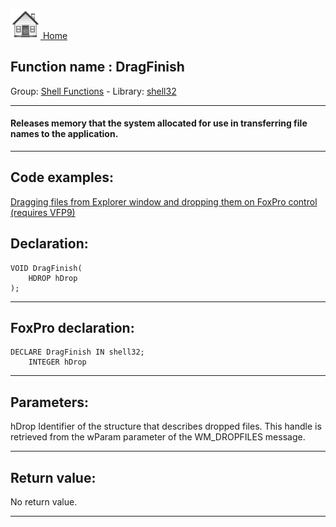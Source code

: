 [<img src="../../images/home.png"> Home ](https://github.com/VFPX/Win32API)  

## Function name : DragFinish
Group: [Shell Functions](../../functions_group.md#Shell_Functions)  -  Library: [shell32](../../libraries.md#shell32)  
***  


#### Releases memory that the system allocated for use in transferring file names to the application.
***  


## Code examples:
[Dragging files from Explorer window and dropping them on FoxPro control (requires VFP9)](../../samples/sample_323.md)  

## Declaration:
```foxpro  
VOID DragFinish(
	HDROP hDrop
);  
```  
***  


## FoxPro declaration:
```foxpro  
DECLARE DragFinish IN shell32;
	INTEGER hDrop  
```  
***  


## Parameters:
hDrop
Identifier of the structure that describes dropped files. This handle is retrieved from the wParam parameter of the WM_DROPFILES message.   
***  


## Return value:
No return value.  
***  

